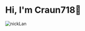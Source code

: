 # Hi, I'm Craun718🥳

<p> <img src="https://github-readme-stats.vercel.app/api/top-langs/?username=Craun718&layout=compact&theme=codeSTACKr&card_width=450" alt="nickLan" />

